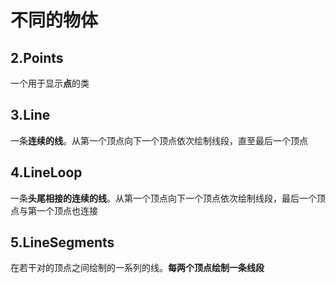 # 不同的物体





## 2.Points

一个用于显示**点**的类



## 3.Line

一条**连续的线**。从第一个顶点向下一个顶点依次绘制线段，直至最后一个顶点



## 4.LineLoop

一条**头尾相接的连续的线**。从第一个顶点向下一个顶点依次绘制线段，最后一个顶点与第一个顶点也连接





## 5.LineSegments

在若干对的顶点之间绘制的一系列的线。**每两个顶点绘制一条线段**







